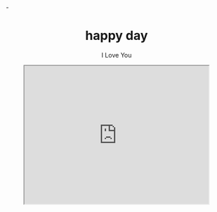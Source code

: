 <!DOCTYPE html>
<html>
<heat>
      <meta content='width=device-width,initial-scale=1.0,minimum-scale=1.0,maximum-scale=1.0' name='viewport'/>
  <title>Happy Birthday MMN</title>
  
  -</head>  
  
<body>

<center>
  <h1> happy day</h1>
<p>I Love You</p>

<iframe width="420" height="315" src="https://youtu.be/ITr2sX9eggo"
-<iframe>
  -<center>
  
  _<style>
  body  {
    background-image: url ('happy .png');
  }

  -<style>
  
-<body>
  -<html>
